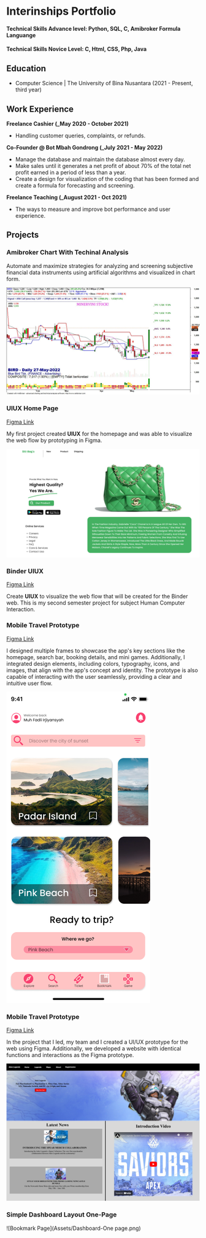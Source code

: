# Interinships Portfolio

#### Technical Skills Advance level: Python, SQL, C, Amibroker Formula Languange
#### Technical Skills Novice Level: C, Html, CSS, Php, Java

## Education
- Computer Science | The University of Bina Nusantara (2021 - Present, third year)								       		

## Work Experience
**Freelance Cashier (_May 2020 - October 2021)**
- Handling customer queries, complaints, or refunds.

**Co-Founder @ Bot Mbah Gondrong (_July 2021 - May 2022)**
- Manage the database and maintain the database almost every day.
- Make sales until it generates a net profit of about 70% of the total net profit earned in a period of less than a year.
- Create a design for visualization of the coding that has been formed and create a formula for forecasting and screening.

**Freelance Teaching (_August 2021 - Oct 2021)**
- The ways to measure and improve bot performance and user experience.

## Projects

### Amibroker Chart With Techinal Analysis

Automate and maximize strategies for analyzing and screening subjective financial data instruments using artificial algorithms and visualized in chart form.

![Chart-Visualisasion](Assets/mbahgondrong1.jpg)

### UIUX Home Page
[Figma Link](https://www.figma.com/proto/kslZoY4hypqArBOpFRAvNN/Simple-homepage?node-id=1-2&starting-point-node-id=1%3A2&mode=design&t=fOMwxdmp4T6yjYjv-1)

My first project created **UIUX** for the homepage and was able to visualize the web flow by prototyping in Figma.

![Shi-Bag's Web Home Page](Assets/HomePage.png)

### Binder UIUX

[Figma Link](([https://www.figma.com/proto/kslZoY4hypqArBOpFRAvNN/Simple-homepage?node-id=1-2&starting-point-node-id=1%3A2&mode=design&t=fOMwxdmp4T6yjYjv-1)](https://www.figma.com/proto/71gMPgQnAHpAgVzv4hzFdY/Page-FAQ?node-id=102-4&starting-point-node-id=15%3A2&mode=design&t=RFTsEs1wI5xakBPX-1))

Create **UIUX** to visualize the web flow that will be created for the Binder web. This is my second semester project for subject Human Computer Interaction.

### Mobile Travel Prototype 

[Figma Link](https://www.figma.com/proto/tl4WtqdLwmX8izHZ1dHS3q/UAS-HCI?node-id=32-370&starting-point-node-id=4%3A219&mode=design&t=qB271JyLwcC3EFbx-1)

I designed multiple frames to showcase the app's key sections like the homepage, search bar, booking details, and mini games. Additionally, I integrated design elements, including colors, typography, icons, and images, that align with the app's concept and identity. The prototype is also capable of interacting with the user seamlessly, providing a clear and intuitive user flow.

![Bookmark Page](Assets/Bookmark.png)

### Mobile Travel Prototype 

[Figma Link]([https://www.figma.com/proto/tl4WtqdLwmX8izHZ1dHS3q/UAS-HCI?node-id=32-370&starting-point-node-id=4%3A219&mode=design&t=qB271JyLwcC3EFbx-1](https://www.figma.com/file/UTKuTL48Ciuj6NbgN8F0KW/Untitled?type=design&node-id=0%3A1&mode=design&t=LC15sN7LOuOeZJdF-1)https://www.figma.com/file/UTKuTL48Ciuj6NbgN8F0KW/Untitled?type=design&node-id=0%3A1&mode=design&t=LC15sN7LOuOeZJdF-1)

In the project that I led, my team and I created a UI/UX prototype for the web using Figma. Additionally, we developed a website with identical functions and interactions as the Figma prototype.

![Bookmark Page](Assets/Home.png)


### Simple Dashboard Layout One-Page


![Bookmark Page](Assets/Dashboard-One page.png)
